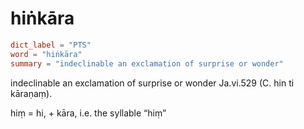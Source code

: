 # hiṅkāra

``` toml
dict_label = "PTS"
word = "hiṅkāra"
summary = "indeclinable an exclamation of surprise or wonder"
```

indeclinable an exclamation of surprise or wonder Ja.vi.529 (C. hin ti kāraṇaṃ).

hiṃ = hi, \+ kāra, i.e. the syllable “hiṃ”

